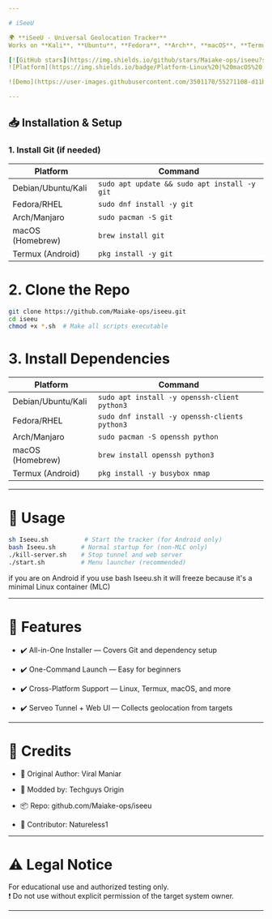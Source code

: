 ```yaml
---

# iSeeU

🌍 **iSeeU - Universal Geolocation Tracker**  
Works on **Kali**, **Ubuntu**, **Fedora**, **Arch**, **macOS**, **Termux (Android)**, and all major Linux distros.

[![GitHub stars](https://img.shields.io/github/stars/Maiake-ops/iseeu?style=social)](https://github.com/Maiake-ops/iseeu)
![Platform](https://img.shields.io/badge/Platform-Linux%20|%20macOS%20|%20Termux%20|%20Fedora%20|%20Arch-blue)

![Demo](https://user-images.githubusercontent.com/3501170/55271108-d11b3180-52fb-11e9-97e2-c930be295147.png)

---
```


## 📥 Installation & Setup

### 1. Install Git (if needed)

| Platform       | Command                                      |
|----------------|----------------------------------------------|
| Debian/Ubuntu/Kali | `sudo apt update && sudo apt install -y git` |
| Fedora/RHEL    | `sudo dnf install -y git`                    |
| Arch/Manjaro   | `sudo pacman -S git`                         |
| macOS (Homebrew) | `brew install git`                         |
| Termux (Android) | `pkg install -y git`                       |

# 2. Clone the Repo

```bash
git clone https://github.com/Maiake-ops/iseeu.git
cd iseeu
chmod +x *.sh  # Make all scripts executable
```

# 3. Install Dependencies

| Platform       | Command                                      |
|----------------|----------------------------------------------|
| Debian/Ubuntu/Kali | `sudo apt install -y openssh-client python3` |
| Fedora/RHEL    | `sudo dnf install -y openssh-clients python3`                    |
| Arch/Manjaro   | `sudo pacman -S openssh python`                         |
| macOS (Homebrew) | `brew install openssh python3`                         |
| Termux (Android) | `pkg install -y busybox nmap`                       |

---

# 🚀 Usage

```bash
sh Iseeu.sh          # Start the tracker (for Android only)
bash Iseeu.sh       # Normal startup for (non-MLC only)
./kill-server.sh    # Stop tunnel and web server
./start.sh          # Menu launcher (recommended)
```

if you are on Android if you use bash Iseeu.sh it will freeze because it's a minimal Linux container (MLC)


---

# 🌟 Features

- ✔️ All-in-One Installer — Covers Git and dependency setup

- ✔️ One-Command Launch — Easy for beginners

- ✔️ Cross-Platform Support — Linux, Termux, macOS, and more

- ✔️ Serveo Tunnel + Web UI — Collects geolocation from targets



---

# 📜 Credits

- 🧠 Original Author: Viral Maniar

- 🔧 Modded by: Techguys Origin

- 📦 Repo: github.com/Maiake-ops/iseeu

- 🌿 Contributor: Natureless1



---

# ⚠️ Legal Notice

For educational use and authorized testing only. \
❗ Do not use without explicit permission of the target system owner.



---
